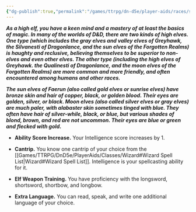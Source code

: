 ```yaml
---
{"dg-publish":true,"permalink":"/games/ttrpg/dn-d5e/player-aids/races/sub-races/elf-subrace-high-elf/","tags":["TTRPG/DND/5e","Races","Sub-Races"],"noteIcon":""}
---
```



**_As a high elf, you have a keen mind and a mastery of at least the basics of magic. In many of the worlds of D&D, there are two kinds of high elves. One type (which includes the gray elves and valley elves of Greyhawk, the Silvanesti of Dragonlance, and the sun elves of the Forgotten Realms) is haughty and reclusive, believing themselves to be superior to non-elves and even other elves. The other type (including the high elves of Greyhawk. the Qualinesti of Dragonlance, and the moon elves of the Forgotten Realms) are more common and more friendly, and often encountered among humans and other races._**

**_The sun elves of Faerun (also called gold elves or sunrise elves) have bronze skin and hair of copper, black, or golden blood. Their eyes are golden, silver, or black. Moon elves (also called silver elves or gray elves) are much paler, with alabaster skin sometimes tinged with blue. They often have hair of silver-while, black, or blue, but various shades of blond, brown, and red are not uncommon. Their eyes are blue or green and flecked with gold._**

- **Ability Score Increase.** Your Intelligence score increases by 1.

- **Cantrip.** You know one cantrip of your choice from the [[Games/TTRPG/DnD5e/PlayerAids/Classes/Wizard#Wizard Spell List\|Wizard#Wizard Spell List]]. Intelligence is your spellcasting ability for it.

- **Elf Weapon Training.** You have proficiency with the longsword, shortsword, shortbow, and longbow.

- **Extra Language.** You can read, speak, and write one additional language of your choice.